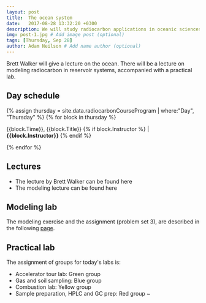 ```yaml
---
layout: post
title:  The ocean system
date:   2017-08-28 13:32:20 +0300
description: We will study radiocarbon applications in oceanic sciences, and will get an introduction to modeling
img: post-1.jpg # Add image post (optional)
tags: [Thursday, Sep 28]
author: Adam Neilson # Add name author (optional)
---
```


Brett Walker will give a lecture on the ocean. There will be a lecture on modeling radiocarbon in reservoir systems, accompanied with a practical lab. 

## Day schedule

{% assign thursday = site.data.radiocarbonCourseProgram | where:"Day", "Thursday" %}
{% for block in thursday %}
<p>{{block.Time}}, {{block.Title}} {% if block.Instructor %} | <b>{{block.Instructor}}</b> {% endif %} </p>
{% endfor %}


## Lectures
* The lecture by Brett Walker can be found here <a href="{{ site.baseurl }}/lectures/Walker_Oceans.pdf"> <i class="fa fa-file" aria-hidden="true"></i></a>
* The modeling lecture can be found here <a href="{{ site.baseurl }}/lectures/Sierra_Modeling.pdf"> <i class="fa fa-file" aria-hidden="true"></i></a>

## Modeling lab
The modeling exercise and the assignment (problem set 3), are described in the following [page]({{site.baseurl}}/modellab/).

## Practical lab
The assignment of groups for today's labs is:
* Accelerator tour lab: Green group
* Gas and soil sampling: Blue group
* Combustion lab: Yellow group
* Sample preparation, HPLC and GC prep: Red group
~

